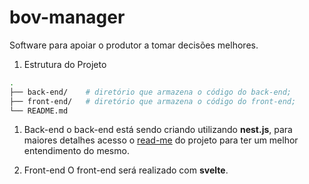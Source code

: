 # bov-manager
Software para apoiar o produtor a tomar decisões melhores.


1. Estrutura do Projeto

```sh
.
├── back-end/    # diretório que armazena o código do back-end;
├── front-end/   # diretório que armazena o código do front-end;
└── README.md
```

1. Back-end
o back-end está sendo criando utilizando __nest.js__, para maiores detalhes acesso o [read-me](https://github.com/gustavodsf/bov-manager/tree/main/back-end) do projeto para ter um melhor entendimento do mesmo.

1. Front-end
O front-end será realizado com __svelte__.  